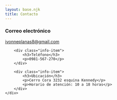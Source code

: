 ```yaml
---
layout: base.njk
title: Contacto
---
```


<section class="contact">
    <div class="contact-info">
        <div class="info-item">
            <h3>Correo electrónico</h3>
            <p><a href="mailto:ivonneplanas8@gmail.com">ivonneplanas8@gmail.com</a></p>
        </div>

        <div class="info-item">
            <h3>Teléfono</h3>
            <p>0981-567-270</p>
        </div>

        <div class="info-item">
            <h3>Ubicación</h3>
            <p>Cerro Cora 3232 esquina Kennedy</p>
            <p>Horario de atención: 10 a 18 horas</p>
        </div>
    </div>
</section>